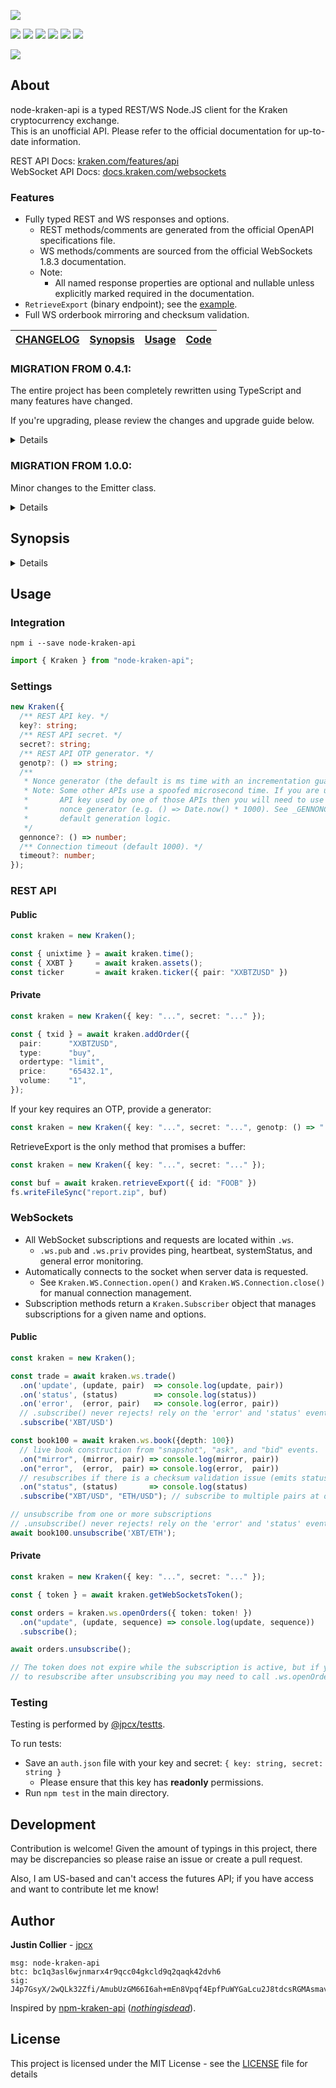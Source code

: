 [![](https://github.com/jpcx/node-kraken-api/blob/2.2.1/logo.png)](#)

[![](https://img.shields.io/github/issues/jpcx/node-kraken-api)](#)
[![](https://img.shields.io/github/forks/jpcx/node-kraken-api)](#)
[![](https://img.shields.io/github/stars/jpcx/node-kraken-api)](#)
[![](https://img.shields.io/npm/dm/node-kraken-api)](#)
[![](https://img.shields.io/librariesio/dependents/npm/node-kraken-api)](#)
[![](https://img.shields.io/github/license/jpcx/node-kraken-api)](#)

[![](https://nodei.co/npm/node-kraken-api.png?mini=true)](https://www.npmjs.com/package/node-kraken-api)

## About

node-kraken-api is a typed REST/WS Node.JS client for the Kraken cryptocurrency exchange.  
This is an unofficial API. Please refer to the official documentation for up-to-date information.

REST API Docs: [kraken.com/features/api](https://www.kraken.com/features/api)  
WebSocket API Docs: [docs.kraken.com/websockets](https://docs.kraken.com/websockets/)

### Features

- Fully typed REST and WS responses and options.
  - REST methods/comments are generated from the official OpenAPI specifications file.
  - WS methods/comments are sourced from the official WebSockets 1.8.3 documentation.
  - Note:
    - All named response properties are optional and nullable unless explicitly marked required in the documentation.
- `RetrieveExport` (binary endpoint); see the [example](#RetrieveExport).
- Full WS orderbook mirroring and checksum validation.

[CHANGELOG](https://github.com/jpcx/node-kraken-api/blob/2.2.1/CHANGELOG.md) | [Synopsis](#synopsis) | [Usage](#usage) | [Code](https://github.com/jpcx/node-kraken-api/blob/2.2.1/index.ts) |
| --- | --- | --- | --- |

### MIGRATION FROM 0.4.1:

The entire project has been completely rewritten using TypeScript and many features have changed.

If you're upgrading, please review the changes and upgrade guide below.

<details>

#### Added

- Complete WS 1.8.3 functionality
- Typings
- New REST methods

#### Deprecated

- Custom response parsing (`Settings.parse`, `Settings.dataFormatter`)
  - _To ensure type consistency, it is best to leave parsing to the user._
  - _Used only for the deprecated `.call()` function._
- Method name settings (`Settings.pubMethods`, `Settings.privMethods`)
  - _Previously, settings were used to differentiate between public and private methods rather than requiring the user to specify for each call._
  - _Instead, named requests are provided to hard-code these differences._
  - _Used only for the deprecated `.call()` function._
- `.call()`
  - _Replaced by `.request()` and the named REST methods._

#### Removed

- Ratelimiting (`Settings.limiter` and `Settings.tier`)
  - _The aim of this API is to maximize clear and accurate communication with the server; ratelimiting makes assumptions about the client setup and should be left to the user._
- REST retries (`Settings.retryCt`)
  - _This was originally included due to the occasional nonce and timeout error._
    - _To reduce this possibility, increase your API key nonce window and the `.timeout` setting._
- REST syncing (`Settings.syncIntervals`)
  - _With the introduction of the WebSocket connection, REST syncing is no longer required for many data sources._
    - _For all other sources, simply use an asynchronous loop._
- Server Settings (`Settings.hostname`, `Settings.version`)
  - _These values should be constants._
- OTP value setting (`Settings.otp` and `.setOTP()`)
  - _Replaced by `Settings.genotp`_
- Direct construction using `module.exports()`
  - _Changed to class export for modern standards._

#### Changed

- Errors have changed to named classes. Please review [the synopsis](https://github.com/jpcx/node-kraken-api/blob/2.2.1/README.md#synopsis).

#### Upgrade Guide

1. Replace all calls to `.call()` with the corresponding named method or `.request()`.
    - _Make sure to view the expected response types; they have changed since 0.4.1._
2. Replace all sync instances with an async loop that requests every few seconds.
    - _If you are syncing one of the endpoints provided by WS, use that instead._
3. Ensure that your REST calls are not being made too quickly.
    - _Ratelimiting has been removed; you may encounter server errors if you were relying on the limiter._
    - _See the rate limits [documentation](https://docs.kraken.com/rest/#section/Rate-Limits)._
4. Increase your api key nonce window if you're getting invalid nonce errors.
    - _Calls may now be performed concurrently (global queueing is removed)._
5. Remove calls to `.setOTP()` and `Settings.otp`; provide `.genotp` in the settings.
6. Review the error classes; if you were parsing errors you will need to update your catch statements.
    - _Note: calls are no longer automatically retried `retryCt` times._
7. If you're constructing using module.exports (e.g. `const kraken = require('node-kraken-api')({...})`), you will need to use the `module.exports.Kraken` class instead: `import { Kraken } from "node-kraken-api"; const kraken = new Kraken({...});`

</details>

### MIGRATION FROM 1.0.0:

Minor changes to the Emitter class.

<details>

#### Changed

- Kraken.Emitter moved to its [own package](https://github.com/jpcx/ts-ev) and improved; filters now pass on type assertion result to listeners.
  - _This changed the signature for event filtering:_
    - _`(...args: <type>[]) => boolean` -> `(args: [<type>, <type>, ...]) => args is [<subtype>, <subtype>, ...]`_

#### Removed
  
- Kraken.Emitter
  
</details>

## Synopsis <a name=synopsis />

<details>

### Methods

- [`.request()`](https://github.com/jpcx/node-kraken-api/blob/2.2.1/index.ts#L195)
- [`.time()`](https://github.com/jpcx/node-kraken-api/blob/2.2.1/index.ts#L249)
- [`.systemStatus()`](https://github.com/jpcx/node-kraken-api/blob/2.2.1/index.ts#L256)
- [`.assets()`](https://github.com/jpcx/node-kraken-api/blob/2.2.1/index.ts#L263)
- [`.assetPairs()`](https://github.com/jpcx/node-kraken-api/blob/2.2.1/index.ts#L285)
- [`.ticker()`](https://github.com/jpcx/node-kraken-api/blob/2.2.1/index.ts#L311)
- [`.ohlc()`](https://github.com/jpcx/node-kraken-api/blob/2.2.1/index.ts#L328)
- [`.depth()`](https://github.com/jpcx/node-kraken-api/blob/2.2.1/index.ts#L356)
- [`.trades()`](https://github.com/jpcx/node-kraken-api/blob/2.2.1/index.ts#L379)
- [`.spread()`](https://github.com/jpcx/node-kraken-api/blob/2.2.1/index.ts#L401)
- [`.getWebSocketsToken()`](https://github.com/jpcx/node-kraken-api/blob/2.2.1/index.ts#L424)
- [`.balance()`](https://github.com/jpcx/node-kraken-api/blob/2.2.1/index.ts#L431)
- [`.tradeBalance()`](https://github.com/jpcx/node-kraken-api/blob/2.2.1/index.ts#L438)
- [`.openOrders()`](https://github.com/jpcx/node-kraken-api/blob/2.2.1/index.ts#L455)
- [`.closedOrders()`](https://github.com/jpcx/node-kraken-api/blob/2.2.1/index.ts#L476)
- [`.queryOrders()`](https://github.com/jpcx/node-kraken-api/blob/2.2.1/index.ts#L513)
- [`.tradesHistory()`](https://github.com/jpcx/node-kraken-api/blob/2.2.1/index.ts#L538)
- [`.queryTrades()`](https://github.com/jpcx/node-kraken-api/blob/2.2.1/index.ts#L571)
- [`.openPositions()`](https://github.com/jpcx/node-kraken-api/blob/2.2.1/index.ts#L591)
- [`.ledgers()`](https://github.com/jpcx/node-kraken-api/blob/2.2.1/index.ts#L615)
- [`.queryLedgers()`](https://github.com/jpcx/node-kraken-api/blob/2.2.1/index.ts#L654)
- [`.tradeVolume()`](https://github.com/jpcx/node-kraken-api/blob/2.2.1/index.ts#L674)
- [`.addExport()`](https://github.com/jpcx/node-kraken-api/blob/2.2.1/index.ts#L694)
- [`.exportStatus()`](https://github.com/jpcx/node-kraken-api/blob/2.2.1/index.ts#L734)
- [`.retrieveExport()`](https://github.com/jpcx/node-kraken-api/blob/2.2.1/index.ts#L750)
- [`.removeExport()`](https://github.com/jpcx/node-kraken-api/blob/2.2.1/index.ts#L766)
- [`.addOrder()`](https://github.com/jpcx/node-kraken-api/blob/2.2.1/index.ts#L787)
- [`.cancelOrder()`](https://github.com/jpcx/node-kraken-api/blob/2.2.1/index.ts#L881)
- [`.cancelAll()`](https://github.com/jpcx/node-kraken-api/blob/2.2.1/index.ts#L897)
- [`.cancelAllOrdersAfter()`](https://github.com/jpcx/node-kraken-api/blob/2.2.1/index.ts#L905)
- [`.depositMethods()`](https://github.com/jpcx/node-kraken-api/blob/2.2.1/index.ts#L921)
- [`.depositAddresses()`](https://github.com/jpcx/node-kraken-api/blob/2.2.1/index.ts#L937)
- [`.depositStatus()`](https://github.com/jpcx/node-kraken-api/blob/2.2.1/index.ts#L961)
- [`.withdrawInfo()`](https://github.com/jpcx/node-kraken-api/blob/2.2.1/index.ts#L981)
- [`.withdrawStatus()`](https://github.com/jpcx/node-kraken-api/blob/2.2.1/index.ts#L1029)
- [`.withdrawCancel()`](https://github.com/jpcx/node-kraken-api/blob/2.2.1/index.ts#L1049)
- [`.walletTransfer()`](https://github.com/jpcx/node-kraken-api/blob/2.2.1/index.ts#L1069)
- [`.stake()`](https://github.com/jpcx/node-kraken-api/blob/2.2.1/index.ts#L1098)
- [`.unstake()`](https://github.com/jpcx/node-kraken-api/blob/2.2.1/index.ts#L1123)
- [`.stakingAssets()`](https://github.com/jpcx/node-kraken-api/blob/2.2.1/index.ts#L1145)
- [`.stakingPending()`](https://github.com/jpcx/node-kraken-api/blob/2.2.1/index.ts#L1154)
- [`.stakingTransactions()`](https://github.com/jpcx/node-kraken-api/blob/2.2.1/index.ts#L1163)
- [`.ws.ticker()`](https://github.com/jpcx/node-kraken-api/blob/2.2.1/index.ts#L1188)
- [`.ws.ohlc()`](https://github.com/jpcx/node-kraken-api/blob/2.2.1/index.ts#L1211)
- [`.ws.trade()`](https://github.com/jpcx/node-kraken-api/blob/2.2.1/index.ts#L1234)
- [`.ws.spread()`](https://github.com/jpcx/node-kraken-api/blob/2.2.1/index.ts#L1253)
- [`.ws.book()`](https://github.com/jpcx/node-kraken-api/blob/2.2.1/index.ts#L1272)
- [`.ws.ownTrades()`](https://github.com/jpcx/node-kraken-api/blob/2.2.1/index.ts#L1347)
- [`.ws.openOrders()`](https://github.com/jpcx/node-kraken-api/blob/2.2.1/index.ts#L1372)
- [`.ws.addOrder()`](https://github.com/jpcx/node-kraken-api/blob/2.2.1/index.ts#L1397)
- [`.ws.cancelOrder()`](https://github.com/jpcx/node-kraken-api/blob/2.2.1/index.ts#L1451)
- [`.ws.cancelAll()`](https://github.com/jpcx/node-kraken-api/blob/2.2.1/index.ts#L1467)
- [`.ws.cancelAllOrdersAfter()`](https://github.com/jpcx/node-kraken-api/blob/2.2.1/index.ts#L1487)

### Properties

- [`.ws`](https://github.com/jpcx/node-kraken-api/blob/2.2.1/index.ts#L1170)
- [`.ws.pub`](https://github.com/jpcx/node-kraken-api/blob/2.2.1/index.ts#L1174)
- [`.ws.priv`](https://github.com/jpcx/node-kraken-api/blob/2.2.1/index.ts#L1176)

### Classes

- [`Kraken`](https://github.com/jpcx/node-kraken-api/blob/2.2.1/index.ts#L122)
- [`Kraken.InternalError`](https://github.com/jpcx/node-kraken-api/blob/2.2.1/index.ts#L1510)
- [`Kraken.UnknownError`](https://github.com/jpcx/node-kraken-api/blob/2.2.1/index.ts#L1517)
- [`Kraken.ArgumentError`](https://github.com/jpcx/node-kraken-api/blob/2.2.1/index.ts#L1527)
- [`Kraken.SettingsError`](https://github.com/jpcx/node-kraken-api/blob/2.2.1/index.ts#L1534)
- [`Kraken.JSONParseError`](https://github.com/jpcx/node-kraken-api/blob/2.2.1/index.ts#L1541)
- [`Kraken.BufferParseError`](https://github.com/jpcx/node-kraken-api/blob/2.2.1/index.ts#L1551)
- [`Kraken.HTTPRequestError`](https://github.com/jpcx/node-kraken-api/blob/2.2.1/index.ts#L1561)
- [`Kraken.RESTAPIError`](https://github.com/jpcx/node-kraken-api/blob/2.2.1/index.ts#L1577)
- [`Kraken.TimeoutError`](https://github.com/jpcx/node-kraken-api/blob/2.2.1/index.ts#L1587)
- [`Kraken.WSAPIError`](https://github.com/jpcx/node-kraken-api/blob/2.2.1/index.ts#L1594)
- [`Kraken.WS.Connection`](https://github.com/jpcx/node-kraken-api/blob/2.2.1/index.ts#L4390)
- [`Kraken.WS.Subscriber`](https://github.com/jpcx/node-kraken-api/blob/2.2.1/index.ts#L4691)
- [`Kraken.WS.Subscription`](https://github.com/jpcx/node-kraken-api/blob/2.2.1/index.ts#L4853)

</details>

## Usage <a name=usage />

### Integration

```shell
npm i --save node-kraken-api
```

```ts
import { Kraken } from "node-kraken-api";
```

### Settings

```ts
new Kraken({
  /** REST API key. */
  key?: string;
  /** REST API secret. */
  secret?: string;
  /** REST API OTP generator. */
  genotp?: () => string;
  /**
   * Nonce generator (the default is ms time with an incrementation guarantee).
   * Note: Some other APIs use a spoofed microsecond time. If you are using an
   *       API key used by one of those APIs then you will need to use a custom
   *       nonce generator (e.g. () => Date.now() * 1000). See _GENNONCE for the
   *       default generation logic.
   */
  gennonce?: () => number;
  /** Connection timeout (default 1000). */
  timeout?: number;
});
```

### REST API

#### Public

```ts
const kraken = new Kraken();

const { unixtime } = await kraken.time();
const { XXBT }     = await kraken.assets();
const ticker       = await kraken.ticker({ pair: "XXBTZUSD" })
```

#### Private

```ts
const kraken = new Kraken({ key: "...", secret: "..." });

const { txid } = await kraken.addOrder({
  pair:      "XXBTZUSD",
  type:      "buy",
  ordertype: "limit",
  price:     "65432.1",
  volume:    "1",
});
```

If your key requires an OTP, provide a generator:

```ts
const kraken = new Kraken({ key: "...", secret: "...", genotp: () => "..." });
```

<a name="RetrieveExport"></a>
RetrieveExport is the only method that promises a buffer:

```ts
const kraken = new Kraken({ key: "...", secret: "..." });

const buf = await kraken.retrieveExport({ id: "FOOB" })
fs.writeFileSync("report.zip", buf)
```

### WebSockets

- All WebSocket subscriptions and requests are located within `.ws`.
  - `.ws.pub` and `.ws.priv` provides ping, heartbeat, systemStatus, and general error monitoring.
- Automatically connects to the socket when server data is requested.
  - See `Kraken.WS.Connection.open()` and `Kraken.WS.Connection.close()` for manual connection management.
- Subscription methods return a `Kraken.Subscriber` object that manages subscriptions for a given name and options.

#### Public

```ts
const kraken = new Kraken();

const trade = await kraken.ws.trade()
  .on('update', (update, pair)  => console.log(update, pair))
  .on('status', (status)        => console.log(status))
  .on('error',  (error, pair)   => console.log(error, pair))
  // .subscribe() never rejects! rely on the 'error' and 'status' events
  .subscribe('XBT/USD')

const book100 = await kraken.ws.book({depth: 100})
  // live book construction from "snapshot", "ask", and "bid" events.
  .on("mirror", (mirror, pair) => console.log(mirror, pair))
  .on("error",  (error,  pair) => console.log(error,  pair))
  // resubscribes if there is a checksum validation issue (emits statuses).
  .on("status", (status)       => console.log(status)
  .subscribe("XBT/USD", "ETH/USD"); // subscribe to multiple pairs at once

// unsubscribe from one or more subscriptions
// .unsubscribe() never rejects! rely on the 'error' and 'status' events
await book100.unsubscribe('XBT/ETH');

```

#### Private

```ts
const kraken = new Kraken({ key: "...", secret: "..." });

const { token } = await kraken.getWebSocketsToken();

const orders = kraken.ws.openOrders({ token: token! })
  .on("update", (update, sequence) => console.log(update, sequence))
  .subscribe();

await orders.unsubscribe();

// The token does not expire while the subscription is active, but if you wish
// to resubscribe after unsubscribing you may need to call .ws.openOrders() again.
```

### Testing

Testing is performed by [@jpcx/testts](https://github.com/jpcx/testts).

To run tests:
- Save an `auth.json` file with your key and secret: `{ key: string, secret: string }`
  - Please ensure that this key has **readonly** permissions.
- Run `npm test` in the main directory.

## Development

Contribution is welcome!
Given the amount of typings in this project, there may be discrepancies so please raise an issue or create a pull request.

Also, I am US-based and can't access the futures API; if you have access and want to contribute let me know!

## Author

**Justin Collier** - [jpcx](https://github.com/jpcx)

```
msg: node-kraken-api
btc: bc1q3asl6wjnmarx4r9qcc04gkcld9q2qaqk42dvh6
sig: J4p7GsyX/2wQLk32Zfi/AmubUzGM66I6ah+mEn8Vpqf4EpfPuWYGaLcu2J8tdcsRGMAsmavbz/SJnw7yr3c0Duw=
```

Inspired by [npm-kraken-api](https://github.com/nothingisdead/npm-kraken-api) ([_nothingisdead_](https://github.com/nothingisdead)).

## License

This project is licensed under the MIT License - see the [LICENSE](https://github.com/jpcx/node-kraken-api/blob/2.2.1/LICENSE) file for details
